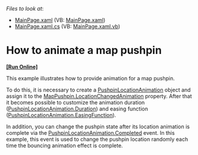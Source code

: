 <!-- default file list -->
*Files to look at*:

* [MainPage.xaml](./CS/PushpinAnimation/MainPage.xaml) (VB: [MainPage.xaml](./VB/PushpinAnimation/MainPage.xaml))
* [MainPage.xaml.cs](./CS/PushpinAnimation/MainPage.xaml.cs) (VB: [MainPage.xaml.vb](./VB/PushpinAnimation/MainPage.xaml.vb))
<!-- default file list end -->
# How to animate a map pushpin
<!-- run online -->
**[[Run Online]](https://codecentral.devexpress.com/e4275)**
<!-- run online end -->


<p>This example illustrates how to provide animation for a map pushpin.<br />
</p><p>To do this, it is necessary to create a <a href="http://documentation.devexpress.com/#Silverlight/clsDevExpressXpfMapPushpinLocationAnimationtopic"><u>PushpinLocationAnimation</u></a> object and assign it to the <a href="http://documentation.devexpress.com/#Silverlight/DevExpressXpfMapMapPushpin_LocationChangedAnimationtopic"><u>MapPushpin.LocationChangedAnimation</u></a> property. After that it becomes possible to customize the animation duration (<a href="http://documentation.devexpress.com/#Silverlight/DevExpressXpfMapPushpinLocationAnimation_Durationtopic"><u>PushpinLocationAnimation.Duration</u></a>) and easing function (<a href="http://documentation.devexpress.com/#Silverlight/DevExpressXpfMapPushpinLocationAnimation_EasingFunctiontopic"><u>PushpinLocationAnimation.EasingFunction</u></a>). </p><p>In addition, you can change the pushpin state after its location animation is complete via the <a href="http://documentation.devexpress.com/#Silverlight/DevExpressXpfMapPushpinLocationAnimation_Completedtopic"><u>PushpinLocationAnimation.Completed</u></a> event.  In this example, this event is used to change the pushpin location randomly each time the bouncing animation effect is complete. </p><br />


<br/>


